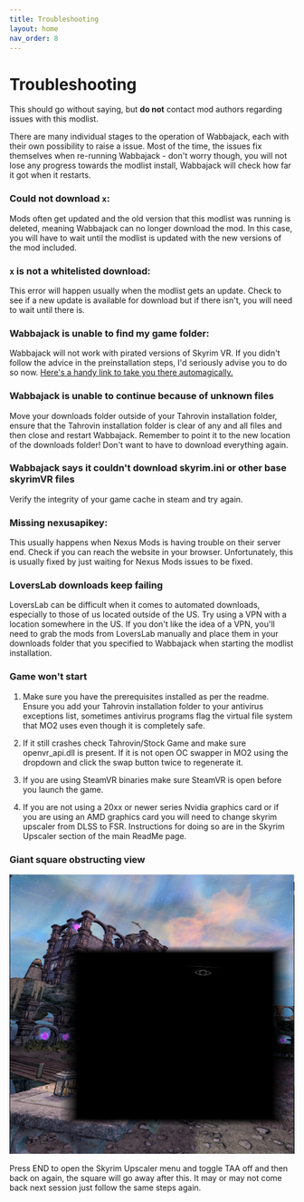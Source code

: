 ```yaml
---
title: Troubleshooting
layout: home
nav_order: 8
---
```


# Troubleshooting
This should go without saying, but **do not** contact mod authors regarding issues with this modlist.

There are many individual stages to the operation of Wabbajack, each with their own possibility to raise a issue. Most of the time, the issues fix themselves when re-running Wabbajack - don't worry though, you will not lose any progress towards the modlist install, Wabbajack will check how far it got when it restarts.

### Could not download `x`:
Mods often get updated and the old version that this modlist was running is deleted, meaning Wabbajack can no longer download the mod. In this case, you will have to wait until the modlist is updated with the new versions of the mod included.

### `x` is not a whitelisted download:
This error will happen usually when the modlist gets an update. Check to see if a new update is available for download but if there isn't, you will need to wait until there is.

### Wabbajack is unable to find my game folder:
Wabbajack will not work with pirated versions of Skyrim VR. If you didn't follow the advice in the preinstallation steps, I'd seriously advise you to do so now. [Here's a handy link to take you there automagically.](/Docs/README.html\#Preparation)

### Wabbajack is unable to continue because of unknown files
Move your downloads folder outside of your Tahrovin installation folder, ensure that the Tahrovin installation folder is clear of any and all files and then close and restart Wabbajack. Remember to point it to the new location of the downloads folder! Don't want to have to download everything again.

### Wabbajack says it couldn't download skyrim.ini or other base skyrimVR files
Verify the integrity of your game cache in steam and try again.

### Missing nexusapikey:
This usually happens when Nexus Mods is having trouble on their server end. Check if you can reach the website in your browser. Unfortunately, this is usually fixed by just waiting for Nexus Mods issues to be fixed.

### LoversLab downloads keep failing
LoversLab can be difficult when it comes to automated downloads, especially to those of us located outside of the US. Try using a VPN with a location somewhere in the US. If you don't like the idea of a VPN, you'll need to grab the mods from LoversLab manually and place them in your downloads folder that you specified to Wabbajack when starting the modlist installation.

### Game won't start
1. Make sure you have the prerequisites installed as per the readme. Ensure you add your Tahrovin installation folder to your antivirus exceptions list, sometimes antivirus programs flag the virtual file system that MO2 uses even though it is completely safe.

2. If it still crashes check Tahrovin/Stock Game and make sure openvr_api.dll is present. If it is not open OC swapper in MO2 using the dropdown and click the swap button twice to regenerate it.

3. If you are using SteamVR binaries make sure SteamVR is open before you launch the game.

4. If you are not using a 20xx or newer series Nvidia graphics card or if you are using an AMD graphics card you will need to change skyrim upscaler from DLSS to FSR. Instructions for doing so are in the Skyrim Upscaler section of the main ReadMe page.

### Giant square obstructing view
![Black Square](/assets/images/BlackSquareUpscalerVR.png)

Press END to open the Skyrim Upscaler menu and toggle TAA off and then back on again, the square will go away after this. It may or may not come back next session just follow the same steps again.